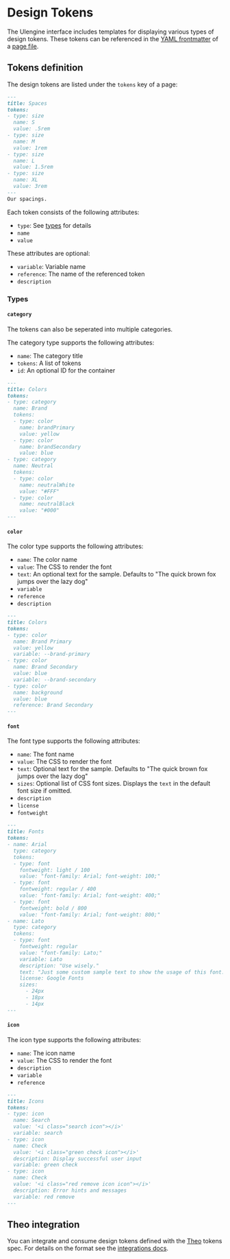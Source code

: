 # Design Tokens

The UIengine interface includes templates for displaying various types of design tokens.
These tokens can be referenced in the [YAML frontmatter](./yaml.md#frontmatter) of a [page file](./page.md#page-file).

## Tokens definition

The design tokens are listed under the `tokens` key of a page:

```markdown
---
title: Spaces
tokens:
- type: size
  name: S
  value: .5rem
- type: size
  name: M
  value: 1rem
- type: size
  name: L
  value: 1.5rem
- type: size
  name: XL
  value: 3rem
---
Our spacings.
```

Each token consists of the following attributes:

- `type`: See [types](#types) for details
- `name`
- `value`

These attributes are optional:

- `variable`: Variable name
- `reference`: The name of the referenced token
- `description`

### Types

#### `category`

The tokens can also be seperated into multiple categories.

The category type supports the following attributes:

- `name`: The category title
- `tokens`: A list of tokens
- `id`: An optional ID for the container

```markdown
---
title: Colors
tokens:
- type: category
  name: Brand
  tokens:
  - type: color
    name: brandPrimary
    value: yellow
  - type: color
    name: brandSecondary
    value: blue
- type: category
  name: Neutral
  tokens:
  - type: color
    name: neutralWhite
    value: "#FFF"
  - type: color
    name: neutralBlack
    value: "#000"
---
```

#### `color`

The color type supports the following attributes:

- `name`: The color name
- `value`: The CSS to render the font
- `text`: An optional text for the sample. Defaults to "The quick brown fox jumps over the lazy dog"
- `variable`
- `reference`
- `description`

```markdown
---
title: Colors
tokens:
- type: color
  name: Brand Primary
  value: yellow
  variable: --brand-primary
- type: color
  name: Brand Secondary
  value: blue
  variable: --brand-secondary
- type: color
  name: background
  value: blue
  reference: Brand Secondary
---
```

#### `font`

The font type supports the following attributes:

- `name`: The font name
- `value`: The CSS to render the font
- `text`: Optional text for the sample. Defaults to "The quick brown fox jumps over the lazy dog"
- `sizes`: Optional list of CSS font sizes. Displays the `text` in the default font size if omitted.
- `description`
- `license`
- `fontweight`

```markdown
---
title: Fonts
tokens:
- name: Arial
  type: category
  tokens:
  - type: font
    fontweight: light / 100
    value: "font-family: Arial; font-weight: 100;"
  - type: font
    fontweight: regular / 400
    value: "font-family: Arial; font-weight: 400;"
  - type: font
    fontweight: bold / 800
    value: "font-family: Arial; font-weight: 800;"
- name: Lato
  type: category
  tokens:
  - type: font
    fontweight: regular
    value: "font-family: Lato;"
    variable: Lato
    description: "Use wisely."
    text: "Just some custom sample text to show the usage of this font."
    license: Google Fonts
    sizes:
      - 24px
      - 18px
      - 14px
---
```

#### `icon`

The icon type supports the following attributes:

- `name`: The icon name
- `value`: The CSS to render the font
- `description`
- `variable`
- `reference`

```markdown
---
title: Icons
tokens:
- type: icon
  name: Search
  value: '<i class="search icon"></i>'
  variable: search
- type: icon
  name: Check
  value: '<i class="green check icon"></i>'
  description: Display successful user input
  variable: green check
- type: icon
  name: Check
  value: '<i class="red remove icon icon"></i>'
  description: Error hints and messages
  variable: red remove
---
```

## Theo integration

You can integrate and consume design tokens defined with the [Theo](https://github.com/salesforce-ux/theo#spec) tokens spec.
For details on the format see the [integrations docs](./integrations.md#theo).
